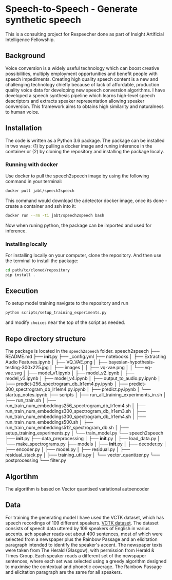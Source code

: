 # Speech-to-Speech - Generate synthetic speech
This is a consulting project for Respeecher done as part of Insight Artificial Intelligence Fellowship. 

## Background 
Voice conversion is a widely useful technology which can boost creative possibilities, multiply employment opportunities and benefit people with speech impediments.  Creating high quality speech content is a new and  challenging technology chiefly because of lack of affordable, production quality voice data for developing new speech conversion algorithms. I have developed a speech synthesis pipeline which learns high-level speech descriptors  and extracts speaker representation allowing speaker conversion. This framework aims to obtains high similarity and naturalness to human voice. 



## Installation 

The code is written as a Python 3.6 package. The package can be installed in two ways: (1) by pulling a docker image and runing inference in the container or (2) by cloning the repository and installing the package localy. 

### Running with docker 
Use docker to pull the speech2speech image by using the following command in your terminal:
``` bash
docker pull jabt/speech2speech
```
This command would download the adetector docker image, once its done - create a container and ssh into it:
```bash
docker run --rm -ti jabt/speech2speech bash
```

Now when runing python, the package can be imported and used for inference. 

### Installing locally

For installing locally on your computer, clone the repository. And then use the terminal to install the package:
```bash
cd path/to/cloned/repository
pip install .
```

## Execution 
To setup model training navigate to the repository and run 
```bash
python scripts/setup_training_experiments.py
```
and modify `choices` near the top of the script as needed. 


## Repo directory structure 
The package is located in the `speech2speech` folder. 
speech2speech
├── README.md
├── __init__.py
├── _config.yml
├── notebooks
│   ├── Extracting Audio Features.ipynb
│   ├── VQ_VAE.png
│   ├── bayesian-hypothesis-testing-300x225.jpg
│   ├── images
│   │   ├── vq-vae.png
│   │   └── vq-vae.svg
│   ├── model_v1.ipynb
│   ├── model_v2.ipynb
│   ├── model_v3.ipynb
│   ├── model_v4.ipynb
│   ├── output_to_audio.py.ipynb
│   ├── predict-256_spectrogram_db_lr1em4.py.ipynb
│   ├── predict-300_spectrogram_db_lr1em4.py.ipynb
│   ├── predict.py.ipynb
│   └── startup_notes.ipynb
├── scripts
│   ├── run_all_training_experiments_in.sh
│   ├── run_train.sh
│   ├── run_train_num_embeddings256_spectrogram_db_lr1em4.sh
│   ├── run_train_num_embeddings300_spectrogram_db_lr1em3.sh
│   ├── run_train_num_embeddings300_spectrogram_db_lr1em4.sh
│   ├── run_train_num_embeddings500.sh
│   ├── run_train_num_embeddings512_spectrogram_db.sh
│   ├── setup_training_experiments.py
│   └── train_model.py
└── speech2speech
    ├── __init__.py
    ├── data_preprocessing
    │   ├── __init__.py
    │   ├── load_data.py
    │   └── make_spectrograms.py
    ├── models
    │   ├── __init__.py
    │   ├── decoder.py
    │   ├── encoder.py
    │   ├── model.py
    │   ├── residual.py
    │   ├── residual_stack.py
    │   ├── training_utils.py
    │   └── vector_quantizer.py
    └── postprocessing
        └── filter.py


## Algortihm 
The algorithm is based on Vector quantised variational autoencoder


## Data 
For training the generating model I have used the VCTK dataset, which has speech recordings of 109 different speakers. 
[VCTK dataset](https://homepages.inf.ed.ac.uk/jyamagis/page3/page58/page58.html). The dataset consists of speech data uttered by 109 speakers of English in varius accents. ach speaker reads out about 400 sentences, most of which were selected from a newspaper plus the Rainbow Passage and an elicitation paragraph intended to identify the speaker's accent. The newspaper texts were taken from The Herald (Glasgow), with permission from Herald & Times Group. Each speaker reads a different set of the newspaper sentences, where each set was selected using a greedy algorithm designed to maximise the contextual and phonetic coverage. The Rainbow Passage and elicitation paragraph are the same for all speakers.




